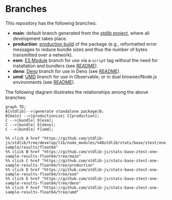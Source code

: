 <!--

@license Apache-2.0

Copyright (c) 2022 The Stdlib Authors.

Licensed under the Apache License, Version 2.0 (the "License");
you may not use this file except in compliance with the License.
You may obtain a copy of the License at

    http://www.apache.org/licenses/LICENSE-2.0

Unless required by applicable law or agreed to in writing, software
distributed under the License is distributed on an "AS IS" BASIS,
WITHOUT WARRANTIES OR CONDITIONS OF ANY KIND, either express or implied.
See the License for the specific language governing permissions and
limitations under the License.

-->

# Branches

This repository has the following branches:

-   **main**: default branch generated from the [stdlib project][stdlib-url], where all development takes place.
-   **production**: [production build][production-url] of the package (e.g., reformatted error messages to reduce bundle sizes and thus the number of bytes transmitted over a network).
-   **esm**: [ES Module][esm-url] branch for use via a `script` tag without the need for installation and bundlers (see [README][esm-readme]).
-   **deno**: [Deno][deno-url] branch for use in Deno (see [README][deno-readme]).
-   **umd**: [UMD][umd-url] branch for use in Observable, or in dual browser/Node.js environments (see [README][umd-readme]).

The following diagram illustrates the relationships among the above branches:

```mermaid
graph TD;
A[stdlib]-->|generate standalone package|B;
B[main] -->|productionize| C[production];
C -->|bundle| D[esm];
C -->|bundle| E[deno];
C -->|bundle| F[umd];

%% click A href "https://github.com/stdlib-js/stdlib/tree/develop/lib/node_modules/%40stdlib/stats/base/ztest/one-sample/results/float64"
%% click B href "https://github.com/stdlib-js/stats-base-ztest-one-sample-results-float64/tree/main"
%% click C href "https://github.com/stdlib-js/stats-base-ztest-one-sample-results-float64/tree/production"
%% click D href "https://github.com/stdlib-js/stats-base-ztest-one-sample-results-float64/tree/esm"
%% click E href "https://github.com/stdlib-js/stats-base-ztest-one-sample-results-float64/tree/deno"
%% click F href "https://github.com/stdlib-js/stats-base-ztest-one-sample-results-float64/tree/umd"
```

[stdlib-url]: https://github.com/stdlib-js/stdlib/tree/develop/lib/node_modules/%40stdlib/stats/base/ztest/one-sample/results/float64
[production-url]: https://github.com/stdlib-js/stats-base-ztest-one-sample-results-float64/tree/production
[deno-url]: https://github.com/stdlib-js/stats-base-ztest-one-sample-results-float64/tree/deno
[deno-readme]: https://github.com/stdlib-js/stats-base-ztest-one-sample-results-float64/blob/deno/README.md
[umd-url]: https://github.com/stdlib-js/stats-base-ztest-one-sample-results-float64/tree/umd
[umd-readme]: https://github.com/stdlib-js/stats-base-ztest-one-sample-results-float64/blob/umd/README.md
[esm-url]: https://github.com/stdlib-js/stats-base-ztest-one-sample-results-float64/tree/esm
[esm-readme]: https://github.com/stdlib-js/stats-base-ztest-one-sample-results-float64/blob/esm/README.md